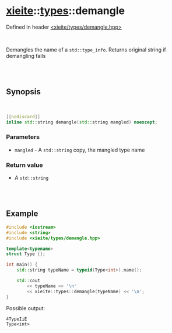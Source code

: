 # [xieite](../xieite.md)::[types](../types.md)::demangle
Defined in header [<xieite/types/demangle.hpp>](../../include/xieite/types/demangle.hpp)

<br/>

Demangles the name of a `std::type_info`. Returns original string if demangling fails

<br/><br/>

## Synopsis

<br/>

```cpp
[[nodiscard]]
inline std::string demangle(std::string mangled) noexcept;
```
### Parameters
- `mangled` - A `std::string` copy, the mangled type name
### Return value
- A `std::string`

<br/><br/>

## Example
```cpp
#include <iostream>
#include <string>
#include <xieite/types/demangle.hpp>

template<typename>
struct Type {};

int main() {
	std::string typeName = typeid(Type<int>).name();

	std::cout
		<< typeName << '\n'
		<< xieite::types::demangle(typeName) << '\n';
}
```
Possible output:
```
4TypeIiE
Type<int>
```
